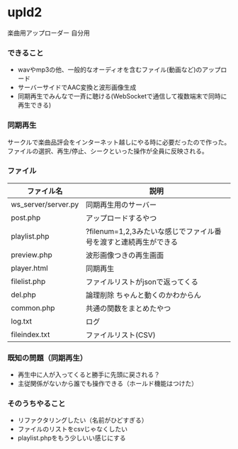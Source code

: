 # upld2
楽曲用アップローダー 自分用

### できること
- wavやmp3の他、一般的なオーディオを含むファイル(動画など)のアップロード
- サーバーサイドでAAC変換と波形画像生成
- 同期再生でみんなで一斉に聴ける(WebSocketで通信して複数端末で同時に再生できる)

### 同期再生
サークルで楽曲品評会をインターネット越しにやる時に必要だったので作った。ファイルの選択、再生/停止、シークといった操作が全員に反映される。

### ファイル
|ファイル名|説明|
|----|----|
|ws_server/server.py|同期再生用のサーバー|
|post.php|アップロードするやつ|
|playlist.php|?filenum=1,2,3みたいな感じでファイル番号を渡すと連続再生ができる|
|preview.php|波形画像つきの再生画面|
|player.html|同期再生|
|filelist.php|ファイルリストがjsonで返ってくる|
|del.php|論理削除 ちゃんと動くのかわからん|
|common.php|共通の関数をまとめたやつ|
|log.txt|ログ|
|fileindex.txt|ファイルリスト(CSV)|


### 既知の問題（同期再生）
- 再生中に人が入ってくると勝手に先頭に戻される？
- 主従関係がないから誰でも操作できる（ホールド機能はつけた）

### そのうちやること
- リファクタリングしたい（名前がひどすぎる）
- ファイルのリストをcsvじゃなくしたい
- playlist.phpをもう少しいい感じにする
